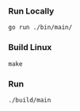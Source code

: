 
### Run Locally

```shell script
go run ./bin/main/
```

### Build Linux

```shell script
make
```

### Run

```shell script
./build/main
```
